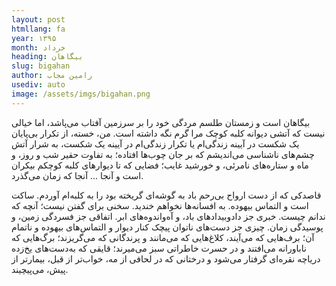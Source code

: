 ```yaml
---
layout: post
htmllang: fa
year: ۱۳۹۵
month: خرداد
heading: بیگاهان
slug: bigahan
author: رامین مجاب
usediv: auto
image: /assets/imgs/bigahan.png
---
```


بیگاهان است و زمستان طلسم مردگی خود را بر سرزمین آفتاب می‌پاشد، اما خیالی نیست که آتشی دیوانه کلبه کوچک مرا گرم نگه داشته است. من، خسته، از تکرار بی‌پایان یک شکست در آیینه زندگی‌ام یا تکرار زندگی‌ام در آیینه یک شکست، به شرار آتش چشم‌های ناشناسی می‌اندیشم که بر جان چوب‌ها افتاده؛ به تفاوت حقیر شب و روز، و ماه و ستاره‌های نامرئی، و خورشید غایب؛ فضایی که تا دیوارهای کلبه کوچکم بیکران است و آنجا ... آنجا که زمان می‌گذرد.

قاصدکی که از دست ارواح بی‌رحم باد به گوشه‌ای گریخته بود را به کلبه‌ام آوردم. ساکت است و التماس بیهوده. به افسانه‌ها نخواهم خندید. سخنی برای گفتن نیست؛ آنچه که ندانم چیست. خبری جز دادوبیدادهای باد، و آه‌واندوه‌های ابر. اتفاقی جز فسردگی زمین، و پوسیدگی زمان. چیزی جز دست‌های ناتوان پیچک کنار دیوار و التماس‌های بیهوده و ناتمام آن؛ برف‌هایی که می‌آیند، کلاغ‌هایی که می‌مانند و پرندگانی که می‌گریزند؛ برگ‌هایی که ناباورانه می‌افتند و در حسرت خاطراتی سبز می‌میرند؛ قایقی که به‌دست‌های یخ‌زده دریاچه نقره‌ای گرفتار می‌شود و درختانی که در لحافی از مه، خواب‌‌تر از قبل، بیمارتر از پیش، می‌پیچیند.


